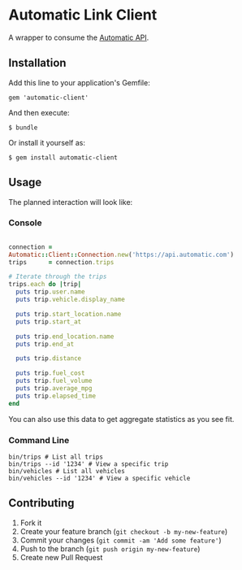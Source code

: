 # Automatic Link Client

A wrapper to consume the [Automatic
API](https://www.automatic.com/developer/documentation/). 

## Installation

Add this line to your application's Gemfile:

    gem 'automatic-client'

And then execute:

    $ bundle

Or install it yourself as:

    $ gem install automatic-client

## Usage

The planned interaction will look like:

### Console

```ruby

connection =
Automatic::Client::Connection.new('https://api.automatic.com')
trips      = connection.trips

# Iterate through the trips
trips.each do |trip|
  puts trip.user.name
  puts trip.vehicle.display_name

  puts trip.start_location.name
  puts trip.start_at

  puts trip.end_location.name
  puts trip.end_at

  puts trip.distance

  puts trip.fuel_cost
  puts trip.fuel_volume
  puts trip.average_mpg
  puts trip.elapsed_time
end
```

You can also use this data to get aggregate statistics as you see fit.

### Command Line

```
bin/trips # List all trips
bin/trips --id '1234' # View a specific trip
bin/vehicles # List all vehicles
bin/vehicles --id '1234' # View a specific vehicle
```

## Contributing

1. Fork it
2. Create your feature branch (`git checkout -b my-new-feature`)
3. Commit your changes (`git commit -am 'Add some feature'`)
4. Push to the branch (`git push origin my-new-feature`)
5. Create new Pull Request
